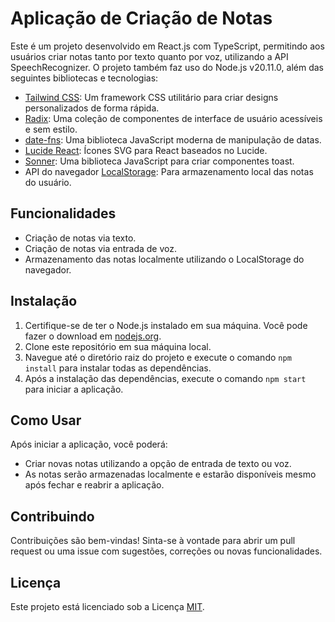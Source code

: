 # Aplicação de Criação de Notas

Este é um projeto desenvolvido em React.js com TypeScript, permitindo aos usuários criar notas tanto por texto quanto por voz, utilizando a API SpeechRecognizer. O projeto também faz uso do Node.js v20.11.0, além das seguintes bibliotecas e tecnologias:

- [Tailwind CSS](https://tailwindcss.com/): Um framework CSS utilitário para criar designs personalizados de forma rápida.
- [Radix](https://radix-ui.com/): Uma coleção de componentes de interface de usuário acessíveis e sem estilo.
- [date-fns](https://date-fns.org/): Uma biblioteca JavaScript moderna de manipulação de datas.
- [Lucide React](https://github.com/lucide-icons/lucide): Ícones SVG para React baseados no Lucide.
- [Sonner](https://sonner.emilkowal.ski/): Uma biblioteca JavaScript para criar componentes toast.
- API do navegador [LocalStorage](https://developer.mozilla.org/en-US/docs/Web/API/Window/localStorage): Para armazenamento local das notas do usuário.

## Funcionalidades

- Criação de notas via texto.
- Criação de notas via entrada de voz.
- Armazenamento das notas localmente utilizando o LocalStorage do navegador.

## Instalação

1. Certifique-se de ter o Node.js instalado em sua máquina. Você pode fazer o download em [nodejs.org](https://nodejs.org/).
2. Clone este repositório em sua máquina local.
3. Navegue até o diretório raiz do projeto e execute o comando `npm install` para instalar todas as dependências.
4. Após a instalação das dependências, execute o comando `npm start` para iniciar a aplicação.

## Como Usar

Após iniciar a aplicação, você poderá:

- Criar novas notas utilizando a opção de entrada de texto ou voz.
- As notas serão armazenadas localmente e estarão disponíveis mesmo após fechar e reabrir a aplicação.

## Contribuindo

Contribuições são bem-vindas! Sinta-se à vontade para abrir um pull request ou uma issue com sugestões, correções ou novas funcionalidades.

## Licença

Este projeto está licenciado sob a Licença [MIT](https://opensource.org/licenses/MIT).
